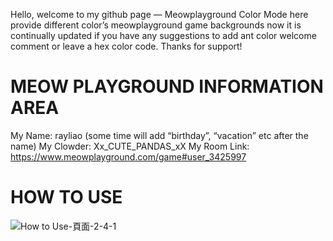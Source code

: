 Hello, welcome to my github page — Meowplayground Color Mode here provide different color’s meowplayground game backgrounds now it is continually updated if you have any suggestions to add ant color welcome comment or leave a hex color code.
Thanks for support!
# MEOW PLAYGROUND INFORMATION AREA
My Name: rayliao (some time will add “birthday”, “vacation” etc after the name)
My Clowder: Xx_CUTE_PANDAS_xX
My Room Link: https://www.meowplayground.com/game#user_3425997
# HOW TO USE
![How to Use-頁面-2-4-1](https://github.com/rayliao0831/Meowplayground-Color-Mode/assets/129270667/0f9c962b-bacf-4cb5-a045-371541a28bd3)

